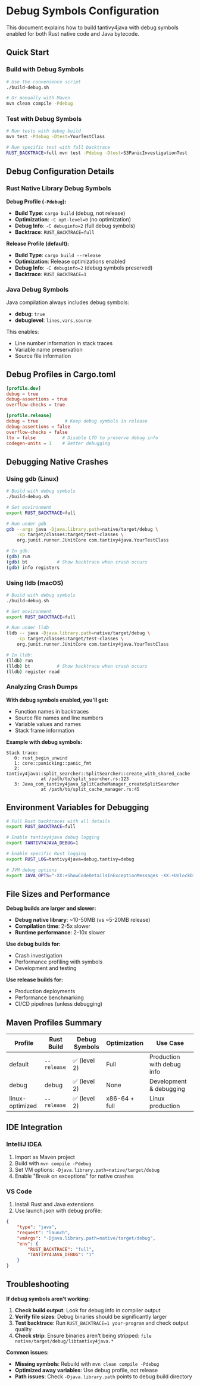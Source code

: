 # Debug Symbols Configuration

This document explains how to build tantivy4java with debug symbols enabled for both Rust native code and Java bytecode.

## Quick Start

### Build with Debug Symbols
```bash
# Use the convenience script
./build-debug.sh

# Or manually with Maven
mvn clean compile -Pdebug
```

### Test with Debug Symbols
```bash
# Run tests with debug build
mvn test -Pdebug -Dtest=YourTestClass

# Run specific test with full backtrace
RUST_BACKTRACE=full mvn test -Pdebug -Dtest=S3PanicInvestigationTest
```

## Debug Configuration Details

### Rust Native Library Debug Symbols

**Debug Profile (`-Pdebug`):**
- **Build Type**: `cargo build` (debug, not release)
- **Optimization**: `-C opt-level=0` (no optimization)  
- **Debug Info**: `-C debuginfo=2` (full debug symbols)
- **Backtrace**: `RUST_BACKTRACE=full`

**Release Profile (default):**
- **Build Type**: `cargo build --release`
- **Optimization**: Release optimizations enabled
- **Debug Info**: `-C debuginfo=2` (debug symbols preserved)
- **Backtrace**: `RUST_BACKTRACE=1`

### Java Debug Symbols

Java compilation always includes debug symbols:
- **debug**: `true`
- **debuglevel**: `lines,vars,source`

This enables:
- Line number information in stack traces
- Variable name preservation
- Source file information

## Debug Profiles in Cargo.toml

```toml
[profile.dev]
debug = true
debug-assertions = true
overflow-checks = true

[profile.release]
debug = true          # Keep debug symbols in release
debug-assertions = false
overflow-checks = false
lto = false          # Disable LTO to preserve debug info
codegen-units = 1    # Better debugging
```

## Debugging Native Crashes

### Using gdb (Linux)
```bash
# Build with debug symbols
./build-debug.sh

# Set environment
export RUST_BACKTRACE=full

# Run under gdb
gdb --args java -Djava.library.path=native/target/debug \
    -cp target/classes:target/test-classes \
    org.junit.runner.JUnitCore com.tantivy4java.YourTestClass

# In gdb:
(gdb) run
(gdb) bt           # Show backtrace when crash occurs
(gdb) info registers
```

### Using lldb (macOS)
```bash
# Build with debug symbols  
./build-debug.sh

# Set environment
export RUST_BACKTRACE=full

# Run under lldb
lldb -- java -Djava.library.path=native/target/debug \
    -cp target/classes:target/test-classes \
    org.junit.runner.JUnitCore com.tantivy4java.YourTestClass

# In lldb:
(lldb) run
(lldb) bt          # Show backtrace when crash occurs
(lldb) register read
```

### Analyzing Crash Dumps

**With debug symbols enabled, you'll get:**
- Function names in backtraces
- Source file names and line numbers
- Variable values and names
- Stack frame information

**Example with debug symbols:**
```
Stack trace:
   0: rust_begin_unwind
   1: core::panicking::panic_fmt
   2: tantivy4java::split_searcher::SplitSearcher::create_with_shared_cache
             at /path/to/split_searcher.rs:123
   3: Java_com_tantivy4java_SplitCacheManager_createSplitSearcher
             at /path/to/split_cache_manager.rs:45
```

## Environment Variables for Debugging

```bash
# Full Rust backtraces with all details
export RUST_BACKTRACE=full

# Enable tantivy4java debug logging
export TANTIVY4JAVA_DEBUG=1

# Enable specific Rust logging
export RUST_LOG=tantivy4java=debug,tantivy=debug

# JVM debug options
export JAVA_OPTS="-XX:+ShowCodeDetailsInExceptionMessages -XX:+UnlockDiagnosticVMOptions"
```

## File Sizes and Performance

**Debug builds are larger and slower:**
- **Debug native library**: ~10-50MB (vs ~5-20MB release)
- **Compilation time**: 2-5x slower
- **Runtime performance**: 2-10x slower

**Use debug builds for:**
- Crash investigation
- Performance profiling with symbols
- Development and testing

**Use release builds for:**
- Production deployments  
- Performance benchmarking
- CI/CD pipelines (unless debugging)

## Maven Profiles Summary

| Profile | Rust Build | Debug Symbols | Optimization | Use Case |
|---------|------------|---------------|--------------|----------|
| default | `--release` | ✅ (level 2) | Full | Production with debug info |
| debug | debug | ✅ (level 2) | None | Development & debugging |
| linux-optimized | `--release` | ✅ (level 2) | x86-64 + full | Linux production |

## IDE Integration

### IntelliJ IDEA
1. Import as Maven project
2. Build with `mvn compile -Pdebug`
3. Set VM options: `-Djava.library.path=native/target/debug`
4. Enable "Break on exceptions" for native crashes

### VS Code
1. Install Rust and Java extensions
2. Use launch.json with debug profile:
```json
{
    "type": "java",
    "request": "launch",
    "vmArgs": "-Djava.library.path=native/target/debug",
    "env": {
        "RUST_BACKTRACE": "full",
        "TANTIVY4JAVA_DEBUG": "1"
    }
}
```

## Troubleshooting

**If debug symbols aren't working:**

1. **Check build output**: Look for debug info in compiler output
2. **Verify file sizes**: Debug binaries should be significantly larger
3. **Test backtrace**: Run `RUST_BACKTRACE=1 your-program` and check output quality
4. **Check strip**: Ensure binaries aren't being stripped: `file native/target/debug/libtantivy4java.*`

**Common issues:**
- **Missing symbols**: Rebuild with `mvn clean compile -Pdebug`
- **Optimized away variables**: Use debug profile, not release
- **Path issues**: Check `-Djava.library.path` points to debug build directory